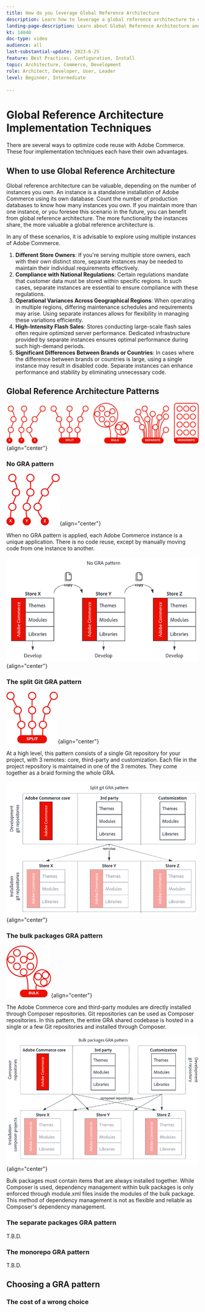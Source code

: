 ```yaml
---
title: How do you leverage Global Reference Architecture
description: Learn how to leverage a global reference architecture to establish a scalable and resilient commerce experience
landing-page-description: Learn about Global Reference Architecture and how it is used with Adobe Commerce
kt: 14040
doc-type: video
audience: all
last-substantial-update: 2023-6-25
feature: Best Practices, Configuration, Install
topic: Architecture, Commerce, Development
role: Architect, Developer, User, Leader
level: Beginner, Intermediate

---
```


# Global Reference Architecture Implementation Techniques

There are several ways to optimize code reuse with Adobe Commerce. These four implementation techniques each have their own advantages.

## When to use Global Reference Architecture

Global reference architecture can be valuable, depending on the number of instances you own. An instance is a standalone installation of Adobe Commerce using its own database. Count the number of production databases to know how many instances you own. If you maintain more than one instance, or you foresee this scenario in the future, you can benefit from global reference architecture. The more functionality the instances share, the more valuable a global reference architecture is.

In any of these scenarios, it is advisable to explore using multiple instances of Adobe Commerce.

1. **Different Store Owners**: If you're serving multiple store owners, each with their own distinct store, separate instances may be needed to maintain their individual requirements effectively.
2. **Compliance with National Regulations**: Certain regulations mandate that customer data must be stored within specific regions. In such cases, separate instances are essential to ensure compliance with these regulations.
3. **Operational Variances Across Geographical Regions**: When operating in multiple regions, differing maintenance schedules and requirements may arise. Using separate instances allows for flexibility in managing these variations efficiently.
4. **High-Intensity Flash Sales**: Stores conducting large-scale flash sales often require optimized server performance. Dedicated infrastructure provided by separate instances ensures optimal performance during such high-demand periods.
5. **Significant Differences Between Brands or Countries**: In cases where the difference between brands or countries is large, using a single instance may result in disabled code. Separate instances can enhance performance and stability by eliminating unnecessary code.

## Global Reference Architecture Patterns

![5 icons of GRA patterns: no GRA, split, bulk, separate and monorepo.](/help/assets/global-reference-architecture/gra%20patterns%20horizontal.png){align="center"}

### No GRA pattern

![An icon that depicts "no GRA"](/help/assets/global-reference-architecture/no-gra.png){align="center"}

When no GRA pattern is applied, each Adobe Commerce instance is a unique application. There is no code reuse, except by manually moving code from one instance to another.

![A diagram depicting 3 stores, where each is a copy from the former, with unique development happening in all 3 copies.](/help/assets/global-reference-architecture/no-gra-pattern-diagram.png){align="center"}

### The split Git GRA pattern

![An icon depicting the "split" GRA pattern](/help/assets/global-reference-architecture/split-git.png){align="center"}

At a high level, this pattern consists of a single Git repository for your project, with 3 remotes: core, third-party and customization. Each file in the project repository is maintained in one of the 3 remotes. They come together as a braid forming the whole GRA.

![A diagram showing where code is stored in a split GRA pattern](/help/assets/global-reference-architecture/split-git-gra-pattern-diagram.png){align="center"}

### The bulk packages GRA pattern

![An icon representing the "bulk" GRA pattern](/help/assets/global-reference-architecture/bulk-packages.png){align="center"}

The Adobe Commerce core and third-party modules are directly installed through Composer repositories. Git repositories can be used as Composer repositories. In this pattern, the entire GRA shared codebase is hosted in a single or a few Git repositories and installed through Composer.

![A diagram showing where code is stored in a bulk packages GRA pattern](/help/assets/global-reference-architecture/bulk-gra-pattern-diagram.png){align="center"}

Bulk packages must contain items that are always installed together. While Composer is used, dependency management within bulk packages is only enforced through module.xml files inside the modules of the bulk package. This method of dependency management is not as flexible and reliable as Composer's dependency management.

### The separate packages GRA pattern

T.B.D.

### The monorepo GRA pattern

T.B.D.

## Choosing a GRA pattern

### The cost of a wrong choice


